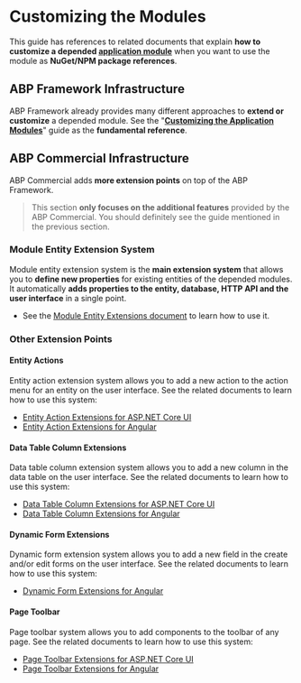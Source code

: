 # Customizing the Modules

This guide has references to related documents that explain **how to customize a depended [application module](../modules/index.md)** when you want to use the module as **NuGet/NPM package references**.

## ABP Framework Infrastructure

ABP Framework already provides many different approaches to **extend or customize** a depended module. See the "**[Customizing the Application Modules](https://docs.abp.io/en/abp/latest/Customizing-Application-Modules-Guide)**" guide as the **fundamental reference**.

## ABP Commercial Infrastructure

ABP Commercial adds **more extension points** on top of the ABP Framework.

> This section **only focuses on the additional features** provided by the ABP Commercial. You should definitely see the guide mentioned in the previous section.

### Module Entity Extension System

Module entity extension system is the **main extension system** that allows you to **define new properties** for existing entities of the depended modules. It automatically **adds properties to the entity, database, HTTP API and the user interface** in a single point.

* See the [Module Entity Extensions document](https://docs.abp.io/en/abp/latest/Module-Entity-Extensions) to learn how to use it.

### Other Extension Points

#### Entity Actions

Entity action extension system allows you to add a new action to the action menu for an entity on the user interface. See the related documents to learn how to use this system:

* [Entity Action Extensions for ASP.NET Core UI](../ui/aspnetcore/entity-action-extensions.md)
* [Entity Action Extensions for Angular](../ui/angular/entity-action-extensions.md)

#### Data Table Column Extensions

Data table column extension system allows you to add a new column in the data table on the user interface. See the related documents to learn how to use this system:

* [Data Table Column Extensions for ASP.NET Core UI](../ui/aspnetcore/data-table-column-extensions.md)
* [Data Table Column Extensions for Angular](../ui/angular/data-table-column-extensions.md)

#### Dynamic Form Extensions

Dynamic form extension system allows you to add a new field in the create and/or edit forms on the user interface. See the related documents to learn how to use this system:

* [Dynamic Form Extensions for Angular](../ui/angular/dynamic-form-extensions.md)

#### Page Toolbar

Page toolbar system allows you to add components to the toolbar of any page. See the related documents to learn how to use this system:

* [Page Toolbar Extensions for ASP.NET Core UI](../ui/aspnetcore/page-toolbar-extensions.md)
* [Page Toolbar Extensions for Angular](../ui/angular/page-toolbar-extensions.md)
